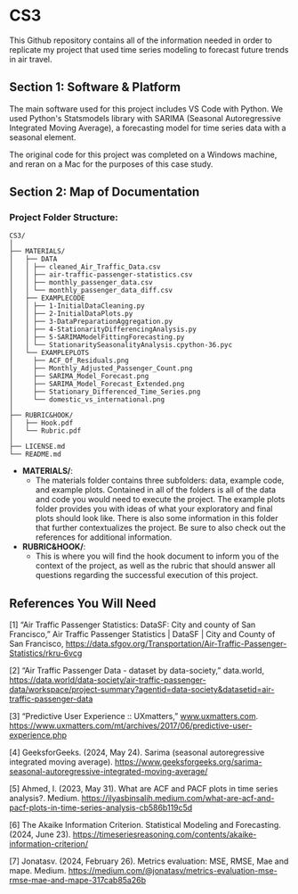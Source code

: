 # CS3
This Github repository contains all of the information needed in order to replicate my project that used time series modeling to forecast future trends in air travel.

## Section 1: Software & Platform
The main software used for this project includes VS Code with Python. We used Python's Statsmodels library with SARIMA (Seasonal Autoregressive Integrated Moving Average), a forecasting model for time series data with a seasonal element.

The original code for this project was completed on a Windows machine, and reran on a Mac for the purposes of this case study.

## Section 2: Map of Documentation
### Project Folder Structure:
```
CS3/
│
├── MATERIALS/
│   ├── DATA
│   │ ├── cleaned_Air_Traffic_Data.csv
│   │ ├── air-traffic-passenger-statistics.csv
│   │ ├── monthly_passenger_data.csv
│   │ └── monthly_passenger_data_diff.csv
│   ├── EXAMPLECODE
│   │ ├── 1-InitialDataCleaning.py
│   │ ├── 2-InitialDataPlots.py
│   │ ├── 3-DataPreparationAggregation.py
│   │ ├── 4-StationarityDifferencingAnalysis.py
│   │ ├── 5-SARIMAModelFittingForecasting.py
│   │ └── StationaritySeasonalityAnalysis.cpython-36.pyc
│   └── EXAMPLEPLOTS
│     ├── ACF_Of_Residuals.png
│     ├── Monthly_Adjusted_Passenger_Count.png
│     ├── SARIMA_Model_Forecast.png
│     ├── SARIMA_Model_Forecast_Extended.png
│     ├── Stationary_Differenced_Time_Series.png
│     └── domestic_vs_international.png
│
├── RUBRIC&HOOK/
│   ├── Hook.pdf
│   └── Rubric.pdf
│  
├── LICENSE.md
└── README.md
```
- **MATERIALS/**:
  - The materials folder contains three subfolders: data, example code, and example plots. Contained in all of the folders is all of the data and code you would need to execute the
    project. The example plots folder provides you with ideas of what your exploratory and final plots should look like. There is also some information in this folder that further
    contextualizes the project. Be sure to also check out the references for additional information.
- **RUBRIC&HOOK/**:
  - This is where you will find the hook document to inform you of the context of the project, as well as the rubric that should answer all questions regarding the successful execution
    of this project.

## References You Will Need
[1] “Air Traffic Passenger Statistics: DataSF: City and county of San Francisco,” Air Traffic Passenger Statistics | DataSF | City and County of San Francisco, https://data.sfgov.org/Transportation/Air-Traffic-Passenger-Statistics/rkru-6vcg

[2] “Air Traffic Passenger Data - dataset by data-society,” data.world, https://data.world/data-society/air-traffic-passenger-data/workspace/project-summary?agentid=data-society&datasetid=air-traffic-passenger-data

[3] “Predictive User Experience :: UXmatters,” www.uxmatters.com. https://www.uxmatters.com/mt/archives/2017/06/predictive-user-experience.php

[4] GeeksforGeeks. (2024, May 24). Sarima (seasonal autoregressive integrated moving average). https://www.geeksforgeeks.org/sarima-seasonal-autoregressive-integrated-moving-average/

[5] Ahmed, I. (2023, May 31). What are ACF and PACF plots in time series analysis?. Medium. https://ilyasbinsalih.medium.com/what-are-acf-and-pacf-plots-in-time-series-analysis-cb586b119c5d

[6] The Akaike Information Criterion. Statistical Modeling and Forecasting. (2024, June 23). https://timeseriesreasoning.com/contents/akaike-information-criterion/

[7] Jonatasv. (2024, February 26). Metrics evaluation: MSE, RMSE, Mae and mape. Medium. https://medium.com/@jonatasv/metrics-evaluation-mse-rmse-mae-and-mape-317cab85a26b
